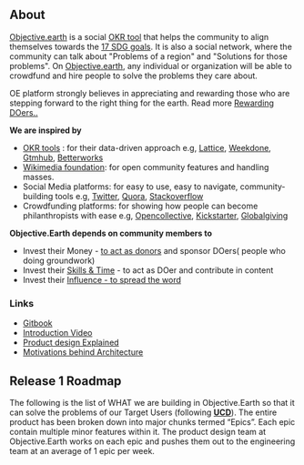 ## About

[Objective.earth](http://objective.earth/) is a social [OKR tool](https://www.g2.com/categories/objectives-and-key-results-okr) that helps the community to align themselves towards the [17 SDG goals](https://sdgs.un.org/goals). It is also a social network, where the community can talk about "Problems of a region" and "Solutions for those problems". On [Objective.earth](http://objective.earth/), any individual or organization will be able to crowdfund and hire people to solve the problems they care about.

OE platform strongly believes in appreciating and rewarding those who are stepping forward to the right thing for the earth. Read more [Rewarding DOers..](https://www.objective.earth/whys/rewarding-doers)

**We are inspired by**

-   [OKR tools](https://www.g2.com/categories/objectives-and-key-results-okr) : for their data-driven approach e.g, [Lattice](https://lattice.com/), [Weekdone](https://weekdone.com/okr), [Gtmhub](https://gtmhub.com/), [Betterworks](https://www.betterworks.com/)
-   [Wikimedia foundation](https://en.wikipedia.org/wiki/Help:Editing): for open community features and handling masses.
-   Social Media platforms: for easy to use, easy to navigate, community-building tools e.g, [Twitter](https://twitter.com/explore), [Quora](https://www.quora.com/), [Stackoverflow](https://stackoverflow.com/)
-   Crowdfunding platforms: for showing how people can become philanthropists with ease e.g, [Opencollective](https://opencollective.com/), [Kickstarter](https://www.kickstarter.com/?ref=nav), [Globalgiving](https://www.globalgiving.org/)

**Objective.Earth depends on community members to**

-   Invest their Money - [to act as donors](https://opencollective.com/) and sponsor DOers( people who doing groundwork)
-   Invest their [Skills & Time](https://en.wikipedia.org/wiki/Help:Editing) - to act as DOer and contribute in content
-   Invest their [Influence - to spread the word](https://www.influencerintelligence.com/blog/Xw/10-education-influencers-you-should-follow)

### Links

-   [Gitbook](https://www.objective.earth/)
-   [Introduction Video](https://www.youtube.com/watch?v=ySR6TO5KY_o)
-   [Product design Explained](https://www.youtube.com/watch?v=Sp6isESE4nA)
-   [Motivations behind Architecture](https://smartercodes.sharepoint.com/sites/Objective.Earth/Shared%20Documents/Architecture/Recordings/Motivations%20of%20Architecture%20in%20OE-20220225_120649-Meeting%20Recording.mp4?web=1)

## Release 1 Roadmap

The following is the list of WHAT we are building in Objective.Earth so that it can solve the problems of our Target Users (following **[UCD](https://www.interaction-design.org/literature/topics/user-centered-design)**). The entire product has been broken down into major chunks termed “Epics”. Each epic contain multiple minor features within it. The product design team at Objective.Earth works on each epic and pushes them out to the engineering team at an average of 1 epic per week.  
